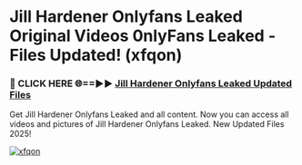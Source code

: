 # Jill Hardener Onlyfans Leaked Original Videos 0nlyFans Leaked - Files Updated! (xfqon)

<h3>🔴 CLICK HERE 🌐==►► <a href="https://tinyurl.com/2wckxsce" rel="nofollow">Jill Hardener Onlyfans Leaked Updated Files</a></h3>

Get Jill Hardener Onlyfans Leaked and all content. Now you can access all videos and pictures of Jill Hardener Onlyfans Leaked. New Updated Files 2025!

[![xfqon](https://i.imgur.com/AFduVYN.gif)](https://tinyurl.com/2wckxsce)
